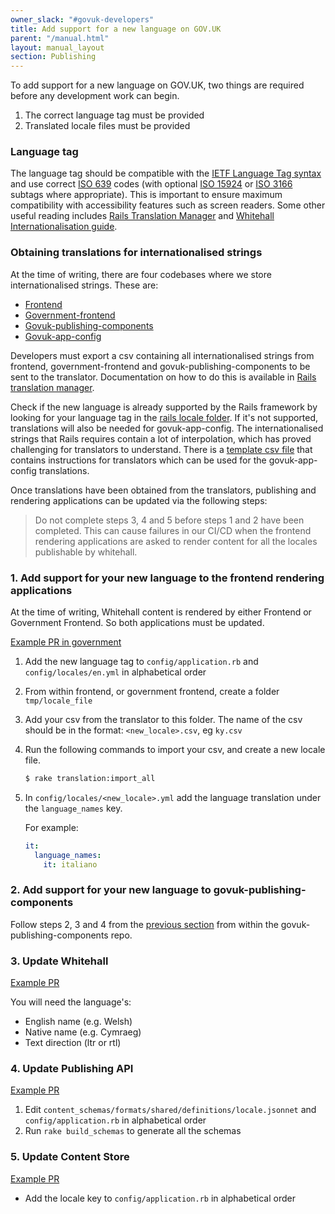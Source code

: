 ```yaml
---
owner_slack: "#govuk-developers"
title: Add support for a new language on GOV.UK
parent: "/manual.html"
layout: manual_layout
section: Publishing
---
```


To add support for a new language on GOV.UK, two things are required before any development work can begin.

1. The correct language tag must be provided
2. Translated locale files must be provided

### Language tag

The language tag should be compatible with the [IETF Language Tag syntax][] and use correct [ISO 639][] codes (with optional [ISO 15924][] or [ISO 3166][] subtags where appropriate). This is important to ensure maximum compatibility with accessibility features such as screen readers. Some other useful reading includes [Rails Translation Manager][] and [Whitehall Internationalisation guide][].

[IETF Language Tag syntax]: https://en.wikipedia.org/wiki/IETF_language_tag#Syntax_of_language_tags
[ISO 639]: https://en.wikipedia.org/wiki/ISO_639-1
[ISO 15924]: https://en.wikipedia.org/wiki/ISO_15924
[ISO 3166]: https://en.wikipedia.org/wiki/ISO_3166-1_alpha-2
[Rails Translation Manager]: https://github.com/alphagov/rails_translation_manager
[Whitehall Internationalisation guide]: https://github.com/alphagov/whitehall/blob/main/docs/internationalisation_guide.md

### Obtaining translations for internationalised strings

At the time of writing, there are four codebases where we store internationalised strings. These are:

- [Frontend](/repos/frontend.html)
- [Government-frontend](/repos/government-frontend.html)
- [Govuk-publishing-components](/repos/govuk_publishing_components.html)
- [Govuk-app-config](/repos/govuk-app-config.html)

Developers must export a csv containing all internationalised strings from frontend, government-frontend and govuk-publishing-components to be sent to the translator. Documentation on how to do this is available in [Rails translation manager](/repos/rails_translation_manager/translating-locale-files.html).

Check if the new language is already supported by the Rails framework by looking for your language tag in the [rails locale folder][]. If it's not supported, translations will also be needed for govuk-app-config. The internationalised strings that Rails requires contain a lot of interpolation, which has proved challenging for translators to understand. There is a [template csv file][] that contains instructions for translators which can be used for the govuk-app-config translations.

[rails locale folder]: https://github.com/svenfuchs/rails-i18n/tree/master/rails/locale
[govuk-app-config Readme]: https://github.com/alphagov/govuk_app_config?tab=readme-ov-file#internationalisation
[template csv file]: https://docs.google.com/spreadsheets/d/12lhWVXz30l3c8WTakK_EIxJLUBoLJO80lekvq-treww/edit?usp=sharing

Once translations have been obtained from the translators, publishing and rendering applications can be updated via the following steps:

> Do not complete steps 3, 4 and 5 before steps 1 and 2 have been completed. This can cause failures in our CI/CD when the frontend rendering applications are asked to render content for all the locales publishable by whitehall.

### 1. Add support for your new language to the frontend rendering applications

At the time of writing, Whitehall content is rendered by either Frontend or Government Frontend. So both applications must be updated.

[Example PR in government](https://github.com/alphagov/government-frontend/pull/1382)

1. Add the new language tag to `config/application.rb` and `config/locales/en.yml` in alphabetical order
2. From within frontend, or government frontend, create a folder `tmp/locale_file`
3. Add your csv from the translator to this folder. The name of the csv should be in the format: `<new_locale>.csv`, eg `ky.csv`
4. Run the following commands to import your csv, and create a new locale file.

    ```bash
    $ rake translation:import_all
    ```

3. In `config/locales/<new_locale>.yml` add the language translation under the `language_names` key.

    For example:

     ```yaml
     it:
       language_names:
         it: italiano
     ```

### 2. Add support for your new language to govuk-publishing-components

Follow steps 2, 3 and 4 from the [previous section](#1-add-support-for-your-new-language-to-the-frontend-rendering-applications) from within the govuk-publishing-components repo.

### 3. Update Whitehall

[Example PR](https://github.com/alphagov/whitehall/pull/9856)

You will need the language's:

- English name (e.g. Welsh)
- Native name (e.g. Cymraeg)
- Text direction (ltr or rtl)

### 4. Update Publishing API

[Example PR](https://github.com/alphagov/publishing-api/pull/3104)

1. Edit `content_schemas/formats/shared/definitions/locale.jsonnet` and `config/application.rb` in alphabetical order
2. Run `rake build_schemas` to generate all the schemas

### 5. Update Content Store

[Example PR](https://github.com/alphagov/content-store/pull/1383)

- Add the locale key to `config/application.rb` in alphabetical order
